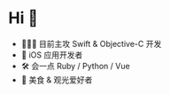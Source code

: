 # Hi 👋

- 👨🏻‍💻 目前主攻 Swift & Objective-C 开发
- 📱 iOS 应用开发者
- 🛠 会一点 Ruby / Python / Vue
- 🍔 美食 & 观光爱好者


